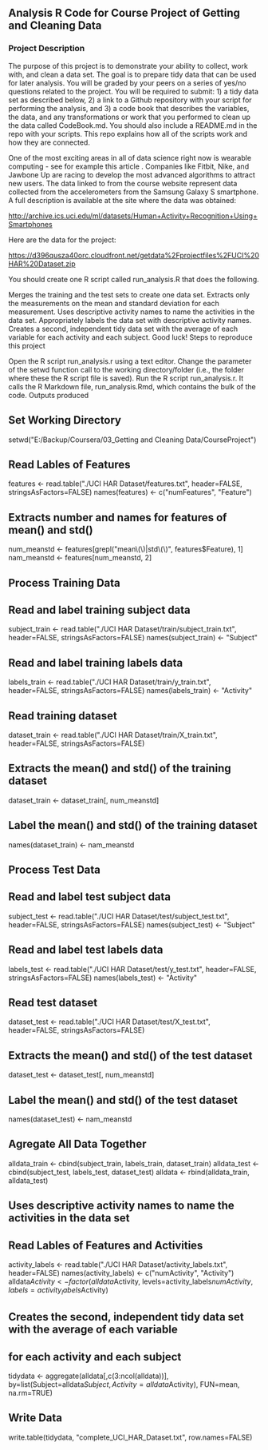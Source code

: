 ## Analysis R Code for Course Project of Getting and Cleaning Data

### Project Description

The purpose of this project is to demonstrate your ability to collect, work with, and clean a data set. The goal is to prepare tidy data that can be used for later analysis. You will be graded by your peers on a series of yes/no questions related to the project. You will be required to submit: 1) a tidy data set as described below, 2) a link to a Github repository with your script for performing the analysis, and 3) a code book that describes the variables, the data, and any transformations or work that you performed to clean up the data called CodeBook.md. You should also include a README.md in the repo with your scripts. This repo explains how all of the scripts work and how they are connected.

One of the most exciting areas in all of data science right now is wearable computing - see for example this article . Companies like Fitbit, Nike, and Jawbone Up are racing to develop the most advanced algorithms to attract new users. The data linked to from the course website represent data collected from the accelerometers from the Samsung Galaxy S smartphone. A full description is available at the site where the data was obtained:

http://archive.ics.uci.edu/ml/datasets/Human+Activity+Recognition+Using+Smartphones

Here are the data for the project:

https://d396qusza40orc.cloudfront.net/getdata%2Fprojectfiles%2FUCI%20HAR%20Dataset.zip

You should create one R script called run_analysis.R that does the following.

Merges the training and the test sets to create one data set.
Extracts only the measurements on the mean and standard deviation for each measurement.
Uses descriptive activity names to name the activities in the data set.
Appropriately labels the data set with descriptive activity names.
Creates a second, independent tidy data set with the average of each variable for each activity and each subject.
Good luck!
Steps to reproduce this project

Open the R script run_analysis.r using a text editor.
Change the parameter of the setwd function call to the working directory/folder (i.e., the folder where these the R script file is saved).
Run the R script run_analysis.r. It calls the R Markdown file, run_analysis.Rmd, which contains the bulk of the code.
Outputs produced



## Set Working Directory
setwd("E:/Backup/Coursera/03_Getting and Cleaning Data/CourseProject")

## Read Lables of Features
features <- read.table("./UCI HAR Dataset/features.txt", header=FALSE,
                       stringsAsFactors=FALSE)
names(features) <- c("numFeatures", "Feature")

## Extracts number and names for features of mean() and std()
num_meanstd <- features[grepl("mean\\(\\)|std\\(\\)", features$Feature), 1]
nam_meanstd <- features[num_meanstd, 2]

## Process Training Data
## Read and label training subject data
subject_train <- read.table("./UCI HAR Dataset/train/subject_train.txt", header=FALSE,
                            stringsAsFactors=FALSE)
names(subject_train) <- "Subject"
## Read and label training labels data
labels_train <- read.table("./UCI HAR Dataset/train/y_train.txt", header=FALSE,
                           stringsAsFactors=FALSE)
names(labels_train) <- "Activity"
## Read training dataset
dataset_train <- read.table("./UCI HAR Dataset/train/X_train.txt", header=FALSE,
                            stringsAsFactors=FALSE)
## Extracts the mean() and std() of the training dataset
dataset_train <- dataset_train[, num_meanstd]
## Label the mean() and std() of the training dataset
names(dataset_train) <- nam_meanstd


## Process Test Data
## Read and label test subject data
subject_test <- read.table("./UCI HAR Dataset/test/subject_test.txt", header=FALSE,
                           stringsAsFactors=FALSE)
names(subject_test) <- "Subject"
## Read and label test labels data
labels_test <- read.table("./UCI HAR Dataset/test/y_test.txt", header=FALSE,
                          stringsAsFactors=FALSE)
names(labels_test) <- "Activity"
## Read test dataset
dataset_test <- read.table("./UCI HAR Dataset/test/X_test.txt", header=FALSE,
                           stringsAsFactors=FALSE)
## Extracts the mean() and std() of the test dataset
dataset_test <- dataset_test[, num_meanstd]
## Label the mean() and std() of the test dataset
names(dataset_test) <- nam_meanstd

## Agregate All Data Together
alldata_train <- cbind(subject_train, labels_train, dataset_train)
alldata_test <- cbind(subject_test, labels_test, dataset_test)
alldata <- rbind(alldata_train, alldata_test)

## Uses descriptive activity names to name the activities in the data set
## Read Lables of Features and Activities
activity_labels <- read.table("./UCI HAR Dataset/activity_labels.txt", header=FALSE)
names(activity_labels) <- c("numActivity", "Activity")
alldata$Activity <- factor(alldata$Activity,
                           levels=activity_labels$numActivity,
                           labels=activity_labels$Activity)

## Creates the second, independent tidy data set with the average of each variable
## for each activity and each subject
tidydata <- aggregate(alldata[,c(3:ncol(alldata))],
                      by=list(Subject=alldata$Subject, Activity=alldata$Activity),
                      FUN=mean, na.rm=TRUE)

## Write Data
write.table(tidydata, "complete_UCI_HAR_Dataset.txt", row.names=FALSE)

